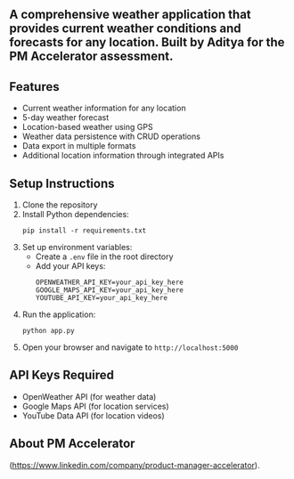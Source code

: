 ## A comprehensive weather application that provides current weather conditions and forecasts for any location. Built by Aditya for the PM Accelerator assessment.

## Features

- Current weather information for any location
- 5-day weather forecast
- Location-based weather using GPS
- Weather data persistence with CRUD operations
- Data export in multiple formats
- Additional location information through integrated APIs

## Setup Instructions

1. Clone the repository
2. Install Python dependencies:
   ```
   pip install -r requirements.txt
   ```
3. Set up environment variables:
   - Create a `.env` file in the root directory
   - Add your API keys:
     ```
     OPENWEATHER_API_KEY=your_api_key_here
     GOOGLE_MAPS_API_KEY=your_api_key_here
     YOUTUBE_API_KEY=your_api_key_here
     ```
4. Run the application:
   ```
   python app.py
   ```
5. Open your browser and navigate to `http://localhost:5000`

## API Keys Required

- OpenWeather API (for weather data)
- Google Maps API (for location services)
- YouTube Data API (for location videos)

## About PM Accelerator

(https://www.linkedin.com/company/product-manager-accelerator). 
